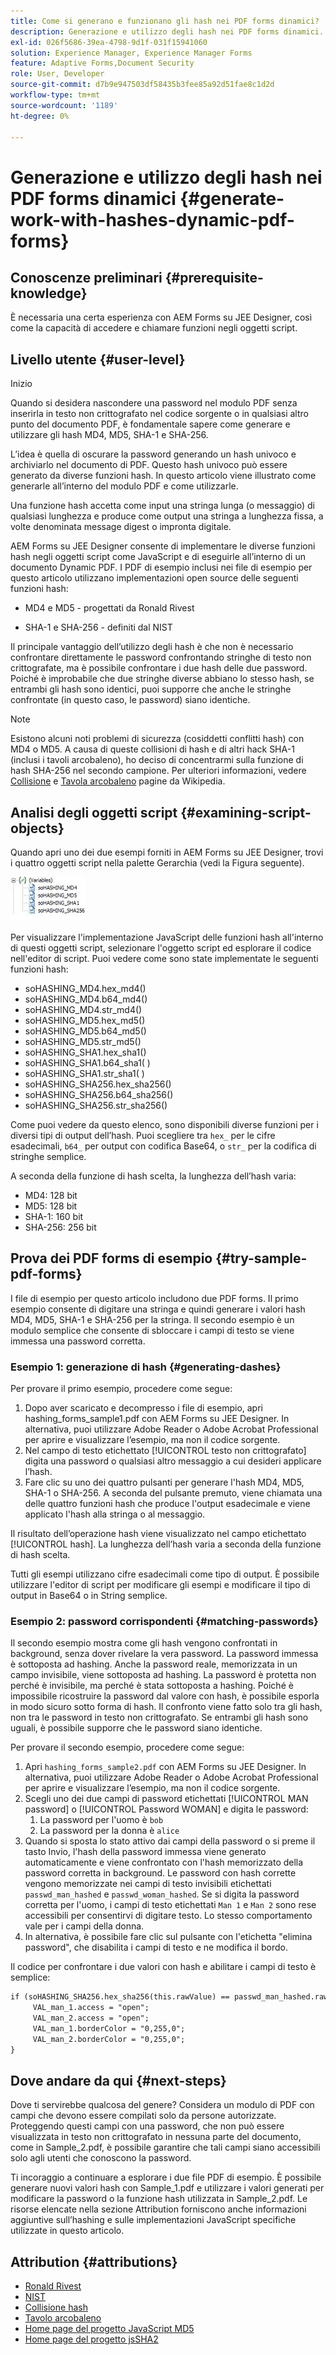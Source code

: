 ```yaml
---
title: Come si generano e funzionano gli hash nei PDF forms dinamici?
description: Generazione e utilizzo degli hash nei PDF forms dinamici.
exl-id: 026f5686-39ea-4798-9d1f-031f15941060
solution: Experience Manager, Experience Manager Forms
feature: Adaptive Forms,Document Security
role: User, Developer
source-git-commit: d7b9e947503df58435b3fee85a92d51fae8c1d2d
workflow-type: tm+mt
source-wordcount: '1189'
ht-degree: 0%

---
```


# Generazione e utilizzo degli hash nei PDF forms dinamici {#generate-work-with-hashes-dynamic-pdf-forms}

## Conoscenze preliminari {#prerequisite-knowledge}

È necessaria una certa esperienza con AEM Forms su JEE Designer, così come la capacità di accedere e chiamare funzioni negli oggetti script.

## Livello utente {#user-level}

Inizio

Quando si desidera nascondere una password nel modulo PDF senza inserirla in testo non crittografato nel codice sorgente o in qualsiasi altro punto del documento PDF, è fondamentale sapere come generare e utilizzare gli hash MD4, MD5, SHA-1 e SHA-256.

L’idea è quella di oscurare la password generando un hash univoco e archiviarlo nel documento di PDF. Questo hash univoco può essere generato da diverse funzioni hash. In questo articolo viene illustrato come generarle all’interno del modulo PDF e come utilizzarle.

Una funzione hash accetta come input una stringa lunga (o messaggio) di qualsiasi lunghezza e produce come output una stringa a lunghezza fissa, a volte denominata message digest o impronta digitale.

AEM Forms su JEE Designer consente di implementare le diverse funzioni hash negli oggetti script come JavaScript e di eseguirle all’interno di un documento Dynamic PDF. I PDF di esempio inclusi nei file di esempio per questo articolo utilizzano implementazioni open source delle seguenti funzioni hash:

* MD4 e MD5 - progettati da Ronald Rivest

* SHA-1 e SHA-256 - definiti dal NIST

Il principale vantaggio dell’utilizzo degli hash è che non è necessario confrontare direttamente le password confrontando stringhe di testo non crittografate, ma è possibile confrontare i due hash delle due password. Poiché è improbabile che due stringhe diverse abbiano lo stesso hash, se entrambi gli hash sono identici, puoi supporre che anche le stringhe confrontate (in questo caso, le password) siano identiche.

>[!NOTE]
>
>Esistono alcuni noti problemi di sicurezza (cosiddetti conflitti hash) con MD4 o MD5. A causa di queste collisioni di hash e di altri hack SHA-1 (inclusi i tavoli arcobaleno), ho deciso di concentrarmi sulla funzione di hash SHA-256 nel secondo campione. Per ulteriori informazioni, vedere [Collisione](https://en.wikipedia.org/wiki/Hash_collision) e [Tavola arcobaleno](https://en.wikipedia.org/wiki/Rainbow_table) pagine da Wikipedia.

## Analisi degli oggetti script {#examining-script-objects}

Quando apri uno dei due esempi forniti in AEM Forms su JEE Designer, trovi i quattro oggetti script nella palette Gerarchia (vedi la Figura seguente).

![Variabili](assets/variables.jpg)

Per visualizzare l&#39;implementazione JavaScript delle funzioni hash all&#39;interno di questi oggetti script, selezionare l&#39;oggetto script ed esplorare il codice nell&#39;editor di script. Puoi vedere come sono state implementate le seguenti funzioni hash:

* soHASHING_MD4.hex_md4()
* soHASHING_MD4.b64_md4()
* soHASHING_MD4.str_md4()
* soHASHING_MD5.hex_md5()
* soHASHING_MD5.b64_md5()
* soHASHING_MD5.str_md5()
* soHASHING_SHA1.hex_sha1()
* soHASHING_SHA1.b64_sha1( )
* soHASHING_SHA1.str_sha1( )
* soHASHING_SHA256.hex_sha256()
* soHASHING_SHA256.b64_sha256()
* soHASHING_SHA256.str_sha256()

Come puoi vedere da questo elenco, sono disponibili diverse funzioni per i diversi tipi di output dell’hash. Puoi scegliere tra `hex_` per le cifre esadecimali, `b64_` per output con codifica Base64, o `str_` per la codifica di stringhe semplice.

A seconda della funzione di hash scelta, la lunghezza dell’hash varia:

* MD4: 128 bit
* MD5: 128 bit
* SHA-1: 160 bit
* SHA-256: 256 bit

## Prova dei PDF forms di esempio {#try-sample-pdf-forms}

I file di esempio per questo articolo includono due PDF forms. Il primo esempio consente di digitare una stringa e quindi generare i valori hash MD4, MD5, SHA-1 e SHA-256 per la stringa. Il secondo esempio è un modulo semplice che consente di sbloccare i campi di testo se viene immessa una password corretta.

### Esempio 1: generazione di hash {#generating-dashes}

Per provare il primo esempio, procedere come segue:

1. Dopo aver scaricato e decompresso i file di esempio, apri hashing_forms_sample1.pdf con AEM Forms su JEE Designer. In alternativa, puoi utilizzare Adobe Reader o Adobe Acrobat Professional per aprire e visualizzare l’esempio, ma non il codice sorgente.
1. Nel campo di testo etichettato [!UICONTROL testo non crittografato] digita una password o qualsiasi altro messaggio a cui desideri applicare l’hash.
1. Fare clic su uno dei quattro pulsanti per generare l&#39;hash MD4, MD5, SHA-1 o SHA-256. A seconda del pulsante premuto, viene chiamata una delle quattro funzioni hash che produce l&#39;output esadecimale e viene applicato l&#39;hash alla stringa o al messaggio.

Il risultato dell’operazione hash viene visualizzato nel campo etichettato [!UICONTROL hash]. La lunghezza dell’hash varia a seconda della funzione di hash scelta.

Tutti gli esempi utilizzano cifre esadecimali come tipo di output. È possibile utilizzare l&#39;editor di script per modificare gli esempi e modificare il tipo di output in Base64 o in String semplice.

### Esempio 2: password corrispondenti {#matching-passwords}

Il secondo esempio mostra come gli hash vengono confrontati in background, senza dover rivelare la vera password. La password immessa è sottoposta ad hashing. Anche la password reale, memorizzata in un campo invisibile, viene sottoposta ad hashing. La password è protetta non perché è invisibile, ma perché è stata sottoposta a hashing. Poiché è impossibile ricostruire la password dal valore con hash, è possibile esporla in modo sicuro sotto forma di hash. Il confronto viene fatto solo tra gli hash, non tra le password in testo non crittografato. Se entrambi gli hash sono uguali, è possibile supporre che le password siano identiche.

Per provare il secondo esempio, procedere come segue:

1. Apri `hashing_forms_sample2.pdf` con AEM Forms su JEE Designer. In alternativa, puoi utilizzare Adobe Reader o Adobe Acrobat Professional per aprire e visualizzare l’esempio, ma non il codice sorgente.
1. Scegli uno dei due campi di password etichettati [!UICONTROL MAN password] o [!UICONTROL Password WOMAN] e digita le password:
   1. La password per l&#39;uomo è `bob`
   1. La password per la donna è `alice`
1. Quando si sposta lo stato attivo dai campi della password o si preme il tasto Invio, l&#39;hash della password immessa viene generato automaticamente e viene confrontato con l&#39;hash memorizzato della password corretta in background. Le password con hash corrette vengono memorizzate nei campi di testo invisibili etichettati `passwd_man_hashed` e `passwd_woman_hashed`. Se si digita la password corretta per l&#39;uomo, i campi di testo etichettati `Man 1` e `Man 2` sono rese accessibili per consentirvi di digitare testo. Lo stesso comportamento vale per i campi della donna.
1. In alternativa, è possibile fare clic sul pulsante con l&#39;etichetta &quot;elimina password&quot;, che disabilita i campi di testo e ne modifica il bordo.

Il codice per confrontare i due valori con hash e abilitare i campi di testo è semplice:

```xml
if (soHASHING_SHA256.hex_sha256(this.rawValue) == passwd_man_hashed.rawValue){
     VAL_man_1.access = "open";
     VAL_man_2.access = "open";
     VAL_man_1.borderColor = "0,255,0";
     VAL_man_2.borderColor = "0,255,0";
}
```

## Dove andare da qui {#next-steps}

Dove ti servirebbe qualcosa del genere? Considera un modulo di PDF con campi che devono essere compilati solo da persone autorizzate. Proteggendo questi campi con una password, che non può essere visualizzata in testo non crittografato in nessuna parte del documento, come in Sample_2.pdf, è possibile garantire che tali campi siano accessibili solo agli utenti che conoscono la password.

Ti incoraggio a continuare a esplorare i due file PDF di esempio.  È possibile generare nuovi valori hash con Sample_1.pdf e utilizzare i valori generati per modificare la password o la funzione hash utilizzata in Sample_2.pdf.  Le risorse elencate nella sezione Attribution forniscono anche informazioni aggiuntive sull’hashing e sulle implementazioni JavaScript specifiche utilizzate in questo articolo.

## Attribution {#attributions}

* [Ronald Rivest](https://en.wikipedia.org/wiki/Ron_Rivest)
* [NIST](https://csrc.nist.gov/projects/cryptographic-standards-and-guidelines)
* [Collisione hash](https://en.wikipedia.org/wiki/Hash_collision)
* [Tavolo arcobaleno](https://en.wikipedia.org/wiki/Rainbow_table)
* [Home page del progetto JavaScript MD5](https://pajhome.org.uk/crypt/md5/)
* [Home page del progetto jsSHA2](https://anmar.eu.org/projects/jssha2/)
